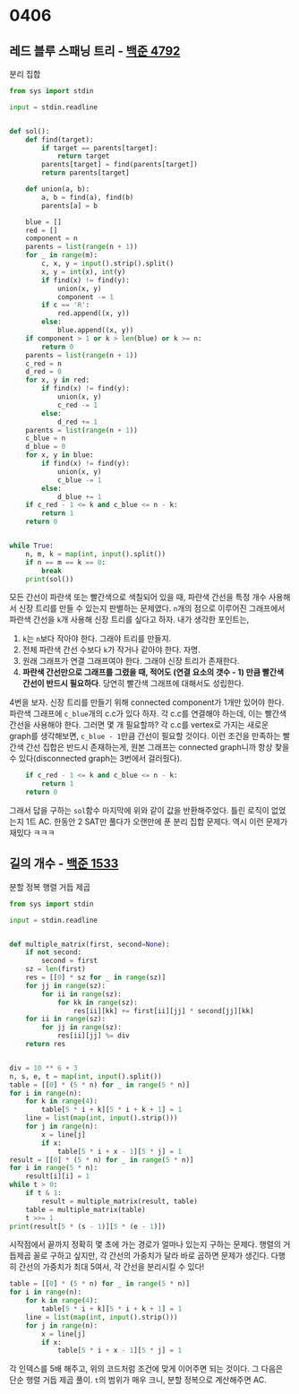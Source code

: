 # 0406



## 레드 블루 스패닝 트리 - [백준 4792](https://www.acmicpc.net/problem/4792)

분리 집합

```python
from sys import stdin

input = stdin.readline


def sol():
    def find(target):
        if target == parents[target]:
            return target
        parents[target] = find(parents[target])
        return parents[target]

    def union(a, b):
        a, b = find(a), find(b)
        parents[a] = b

    blue = []
    red = []
    component = n
    parents = list(range(n + 1))
    for _ in range(m):
        c, x, y = input().strip().split()
        x, y = int(x), int(y)
        if find(x) != find(y):
            union(x, y)
            component -= 1
        if c == 'R':
            red.append((x, y))
        else:
            blue.append((x, y))
    if component > 1 or k > len(blue) or k >= n:
        return 0
    parents = list(range(n + 1))
    c_red = n
    d_red = 0
    for x, y in red:
        if find(x) != find(y):
            union(x, y)
            c_red -= 1
        else:
            d_red += 1
    parents = list(range(n + 1))
    c_blue = n
    d_blue = 0
    for x, y in blue:
        if find(x) != find(y):
            union(x, y)
            c_blue -= 1
        else:
            d_blue += 1
    if c_red - 1 <= k and c_blue <= n - k:
        return 1
    return 0


while True:
    n, m, k = map(int, input().split())
    if n == m == k == 0:
        break
    print(sol())
```

모든 간선이 파란색 또는 빨간색으로 색칠되어 있을 때, 파란색 간선을 특정 개수 사용해서 신장 트리를 만들 수 있는지 판별하는 문제였다. `n`개의 점으로 이루어진 그래프에서 파란색 간선을 `k`개 사용해 신장 트리를 싶다고 하자. 내가 생각한 포인트는,

1. `k`는 `n`보다 작아야 한다. 그래야 트리를 만들지.
2. 전체 파란색 간선 수보다 `k`가 작거나 같아야 한다. 자명.
3. 원래 그래프가 연결 그래프여야 한다. 그래야 신장 트리가 존재한다.
4. **파란색 간선만으로 그래프를 그렸을 때, 적어도 (연결 요소의 갯수 - 1) 만큼 빨간색 간선이 반드시 필요하다**. 당연히 빨간색 그래프에 대해서도 성립한다.

4번을 보자. 신장 트리를 만들기 위해 connected component가 1개만 있어야 한다. 파란색 그래프에 `c_blue`개의  c.c가 있다 하자. 각 c.c를 연결해야 하는데, 이는 빨간색 간선을 사용해야 한다. 그러면 몇 개 필요할까? 각 c.c를 vertex로 가지는 새로운 graph를 생각해보면, `c_blue - 1`만큼 간선이 필요할 것이다. 이런 조건을 만족하는 빨간색 간선 집합은 반드시 존재하는게, 원본 그래프는 connected graph니까 항상 찾을 수 있다(disconnected graph는 3번에서 걸러줬다). 

```python
    if c_red - 1 <= k and c_blue <= n - k:
        return 1
    return 0
```

그래서 답을 구하는 `sol`함수 마지막에 위와 같이 값을 반환해주었다. 틀린 로직이 없었는지 1트 AC. 한동안 2 SAT만 풀다가 오랜만에 푼 분리 집합 문제다. 역시 이런 문제가 재밌다 ㅋㅋㅋ



## 길의 개수 - [백준 1533](https://www.acmicpc.net/problem/1533)

분할 정복 행렬 거듭 제곱

```python
from sys import stdin

input = stdin.readline


def multiple_matrix(first, second=None):
    if not second:
        second = first
    sz = len(first)
    res = [[0] * sz for _ in range(sz)]
    for jj in range(sz):
        for ii in range(sz):
            for kk in range(sz):
                res[ii][kk] += first[ii][jj] * second[jj][kk]
    for ii in range(sz):
        for jj in range(sz):
            res[ii][jj] %= div
    return res


div = 10 ** 6 + 3
n, s, e, t = map(int, input().split())
table = [[0] * (5 * n) for _ in range(5 * n)]
for i in range(n):
    for k in range(4):
        table[5 * i + k][5 * i + k + 1] = 1
    line = list(map(int, input().strip()))
    for j in range(n):
        x = line[j]
        if x:
            table[5 * i + x - 1][5 * j] = 1
result = [[0] * (5 * n) for _ in range(5 * n)]
for i in range(5 * n):
    result[i][i] = 1
while t > 0:
    if t & 1:
        result = multiple_matrix(result, table)
    table = multiple_matrix(table)
    t >>= 1
print(result[5 * (s - 1)][5 * (e - 1)])
```

시작점에서 끝까지 정확히 몇 초에 가는 경로가 얼마나 있는지 구하는 문제다. 행렬의 거듭제곱 꼴로 구하고 싶지만, 각 간선의 가중치가 달라 바로 곱하면 문제가 생긴다. 다행히 간선의 가중치가 최대 5여서, 각 간선을 분리시킬 수 있다!

```python
table = [[0] * (5 * n) for _ in range(5 * n)]
for i in range(n):
    for k in range(4):
        table[5 * i + k][5 * i + k + 1] = 1
    line = list(map(int, input().strip()))
    for j in range(n):
        x = line[j]
        if x:
            table[5 * i + x - 1][5 * j] = 1
```

각 인덱스를 5배 해주고, 위의 코드처럼 조건에 맞게 이어주면 되는 것이다. 그 다음은 단순 행렬 거듭 제곱 풀이. `t`의 범위가 매우 크니, 분할 정복으로 계산해주면 AC.

